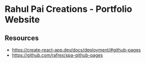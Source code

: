 # Rahul Pai Creations - Portfolio Website

## Resources

- https://create-react-app.dev/docs/deployment/#github-pages
- https://github.com/rafrex/spa-github-pages
